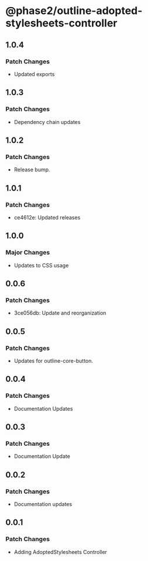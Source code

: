 # @phase2/outline-adopted-stylesheets-controller

## 1.0.4

### Patch Changes

- Updated exports

## 1.0.3

### Patch Changes

- Dependency chain updates

## 1.0.2

### Patch Changes

- Release bump.

## 1.0.1

### Patch Changes

- ce4612e: Updated releases

## 1.0.0

### Major Changes

- Updates to CSS usage

## 0.0.6

### Patch Changes

- 3ce056db: Update and reorganization

## 0.0.5

### Patch Changes

- Updates for outline-core-button.

## 0.0.4

### Patch Changes

- Documentation Updates

## 0.0.3

### Patch Changes

- Documentation Update

## 0.0.2

### Patch Changes

- Documentation updates

## 0.0.1

### Patch Changes

- Adding AdoptedStylesheets Controller
